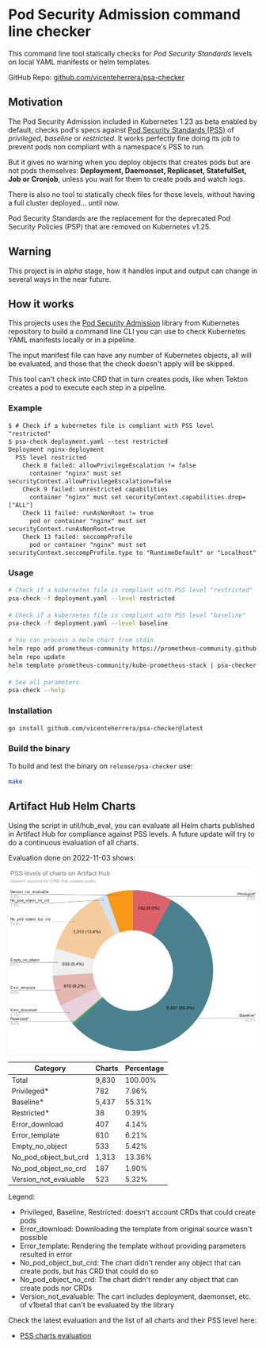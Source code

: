 # Pod Security Admission command line checker

This command line tool statically checks for _Pod Security Standards_ levels on local YAML manifests or helm templates.

GitHub Repo: [github.com/vicenteherrera/psa-checker](https://github.com/vicenteherrera/psa-checker)

## Motivation

The Pod Security Admission included in Kubernetes 1.23 as beta enabled by default, checks pod's specs against [Pod Security Standards (PSS)](https://kubernetes.io/docs/concepts/security/pod-security-standards/) of _privileged_, _baseline_ or _restricted_. It works perfectly fine doing its job to prevent pods non compliant with a namespace's PSS to run.

But it gives no warning when you deploy objects that creates pods but are not pods themselves: **Deployment, Daemonset, Replicaset, StatefulSet, Job or Cronjob**, unless you wait for them to create pods and watch logs.

There is also no tool to statically check files for those levels, without having a full cluster deployed... until now.

Pod Security Standards are the replacement for the deprecated Pod Security Policies (PSP) that are removed on Kubernetes v1.25.

## Warning

This project is in _alpha_ stage, how it handles input and output can change in several ways in the near future.

## How it works

This projects uses the [Pod Security Admission](https://github.com/kubernetes/pod-security-admission) library from Kubernetes repository to build a command line CLI you can use to check Kubernetes YAML manifests locally or in a pipeline.

The input manifest file can have any number of Kubernetes objects, all will be evaluated, and those that the check doesn't apply will be skipped.

This tool can't check into CRD that in turn creates pods, like when Tekton creates a pod to execute each step in a pipeline.


### Example

```console
$ # Check if a kubernetes file is compliant with PSS level "restricted"
$ psa-check deployment.yaml --test restricted
Deployment nginx-deployment
  PSS level restricted
    Check 8 failed: allowPrivilegeEscalation != false
      container "nginx" must set securityContext.allowPrivilegeEscalation=false
    Check 9 failed: unrestricted capabilities
      container "nginx" must set securityContext.capabilities.drop=["ALL"]
    Check 11 failed: runAsNonRoot != true
      pod or container "nginx" must set securityContext.runAsNonRoot=true
    Check 13 failed: seccompProfile
      pod or container "nginx" must set securityContext.seccompProfile.type to "RuntimeDefault" or "Localhost"
```

### Usage

```bash
# Check if a kubernetes file is compliant with PSS level "restricted"
psa-check -f deployment.yaml --level restricted

# Check if a kubernetes file is compliant with PSS level "baseline"
psa-check -f deployment.yaml --level baseline

# You can process a Helm chart from stdin
helm repo add prometheus-community https://prometheus-community.github.io/helm-charts
helm repo update
helm template prometheus-community/kube-prometheus-stack | psa-checker --level restricted -f -

# See all parameters
psa-check --help
```

### Installation

```bash
go install github.com/vicenteherrera/psa-checker@latest
```

### Build the binary

To build and test the binary on `release/psa-checker` use:

```bash
make 
```

## Artifact Hub Helm Charts

Using the script in util/hub_eval, you can evaluate all Helm charts published in Artifact Hub for compliance against PSS levels.
A future update will try to do a continuous evaluation of all charts.

Evaluation done on 2022-11-03 shows:

![Artifact Hub Helm charts PSS levels](./docs/ah_pss.png)

Category | Charts | Percentage
--- | --- | ----
Total | 9,830 | 100.00%
Privileged* | 782 | 7.96%
Baseline* | 5,437 | 55.31%
Restricted* | 38 | 0.39%
Error_download | 407 | 4.14%
Error_template | 610 | 6.21%
Empty_no_object | 533 | 5.42%
No_pod_object_but_crd | 1,313 | 13.36%
No_pod_object_no_crd | 187 | 1.90%
Version_not_evaluable | 523 | 5.32%

Legend:
* Privileged, Baseline, Restricted: doesn't account CRDs that could create pods
* Error_download: Downloading the template from original source wasn't possible
* Error_template: Rendering the template without providing parameters resulted in error
* No_pod_object_but_crd: The chart didn't render any object that can create pods, but has CRD that could do so
* No_pod_object_no_crd: The chart didn't render any object that can create pods nor CRDs
* Version_not_evaluable: The cart includes deployment, daemonset, etc. of v1beta1 that can't be evaluated by the library

Check the latest evaluation and the list of all charts and their PSS level here:
* [PSS charts evaluation](https://vicenteherrera.com/psa-check/chart_levels.md)